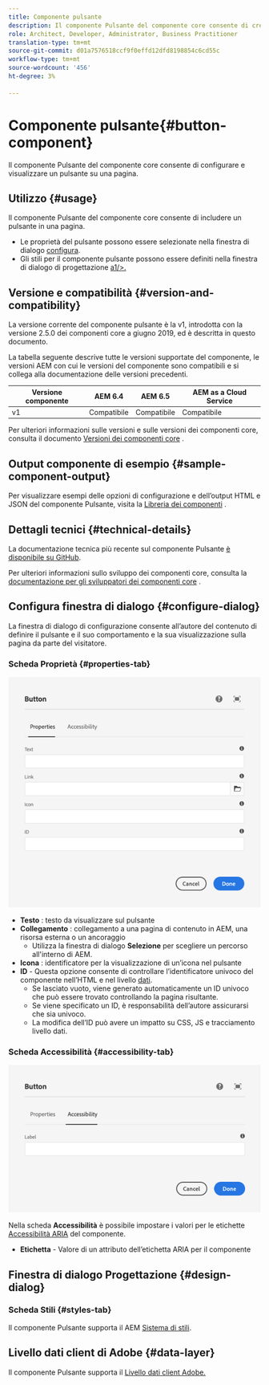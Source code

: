 ```yaml
---
title: Componente pulsante
description: Il componente Pulsante del componente core consente di creare e visualizzare un pulsante.
role: Architect, Developer, Administrator, Business Practitioner
translation-type: tm+mt
source-git-commit: d01a7576518ccf9f0effd12dfd8198854c6cd55c
workflow-type: tm+mt
source-wordcount: '456'
ht-degree: 3%

---
```



# Componente pulsante{#button-component}

Il componente Pulsante del componente core consente di configurare e visualizzare un pulsante su una pagina.

## Utilizzo {#usage}

Il componente Pulsante del componente core consente di includere un pulsante in una pagina.

* Le proprietà del pulsante possono essere selezionate nella finestra di dialogo [configura](#configure-dialog).
* Gli stili per il componente pulsante possono essere definiti nella finestra di dialogo di progettazione [a1/>.](#design-dialog)

## Versione e compatibilità {#version-and-compatibility}

La versione corrente del componente pulsante è la v1, introdotta con la versione 2.5.0 dei componenti core a giugno 2019, ed è descritta in questo documento.

La tabella seguente descrive tutte le versioni supportate del componente, le versioni AEM con cui le versioni del componente sono compatibili e si collega alla documentazione delle versioni precedenti.

| Versione componente | AEM 6.4 | AEM 6.5 | AEM as a Cloud Service |
|--- |--- |---|---|
| v1 | Compatibile | Compatibile | Compatibile |

Per ulteriori informazioni sulle versioni e sulle versioni dei componenti core, consulta il documento [Versioni dei componenti core](/help/versions.md) .

## Output componente di esempio {#sample-component-output}

Per visualizzare esempi delle opzioni di configurazione e dell’output HTML e JSON del componente Pulsante, visita la [Libreria dei componenti](https://adobe.com/go/aem_cmp_library_button) .

## Dettagli tecnici {#technical-details}

La documentazione tecnica più recente sul componente Pulsante [è disponibile su GitHub](https://adobe.com/go/aem_cmp_tech_button_v1).

Per ulteriori informazioni sullo sviluppo dei componenti core, consulta la [documentazione per gli sviluppatori dei componenti core](/help/developing/overview.md) .

## Configura finestra di dialogo {#configure-dialog}

La finestra di dialogo di configurazione consente all’autore del contenuto di definire il pulsante e il suo comportamento e la sua visualizzazione sulla pagina da parte del visitatore.

### Scheda Proprietà {#properties-tab}

![Scheda Proprietà della finestra di dialogo di modifica del componente Pulsante](/help/assets/button-edit-properties.png)

* **Testo** : testo da visualizzare sul pulsante
* **Collegamento** : collegamento a una pagina di contenuto in AEM, una risorsa esterna o un ancoraggio
   * Utilizza la finestra di dialogo **Selezione** per scegliere un percorso all&#39;interno di AEM.
* **Icona** : identificatore per la visualizzazione di un’icona nel pulsante
* **ID**  - Questa opzione consente di controllare l’identificatore univoco del componente nell’HTML e nel livello  [dati](/help/developing/data-layer/overview.md).
   * Se lasciato vuoto, viene generato automaticamente un ID univoco che può essere trovato controllando la pagina risultante.
   * Se viene specificato un ID, è responsabilità dell’autore assicurarsi che sia univoco.
   * La modifica dell’ID può avere un impatto su CSS, JS e tracciamento livello dati.

### Scheda Accessibilità {#accessibility-tab}

![Scheda Accessibilità della finestra di dialogo di modifica del componente Pulsante](/help/assets/button-edit-accessibility.png)

Nella scheda **Accessibilità** è possibile impostare i valori per le etichette [Accessibilità ARIA](https://www.w3.org/WAI/standards-guidelines/aria/) del componente.

* **Etichetta**  - Valore di un attributo dell’etichetta ARIA per il componente

## Finestra di dialogo Progettazione {#design-dialog}

### Scheda Stili {#styles-tab}

Il componente Pulsante supporta il AEM [Sistema di stili](/help/get-started/authoring.md#component-styling).

## Livello dati client di Adobe {#data-layer}

Il componente Pulsante supporta il [Livello dati client Adobe.](/help/developing/data-layer/overview.md)
